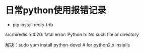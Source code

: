 # 日常python使用报错记录

- pip install redis-trib

src/hiredis.h:4:20: fatal error: Python.h: No such file or directory

解决：sudo yum install python-devel   # for python2.x installs
